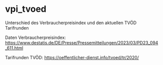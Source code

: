 # vpi_tvoed
Unterschied des Verbraucherpreisindex und den aktuellen TVÖD Tarifrunden

Daten Verbraucherpreisindex: https://www.destatis.de/DE/Presse/Pressemitteilungen/2023/03/PD23_094_611.html

Tarifrunden TVÖD: https://oeffentlicher-dienst.info/tvoed/tr/2020/
